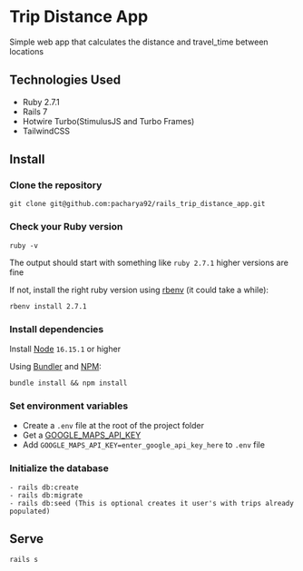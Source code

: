 # Trip Distance App

Simple web app that calculates the distance and travel_time between locations

## Technologies Used
- Ruby 2.7.1
- Rails 7 
- Hotwire Turbo(StimulusJS and Turbo Frames)
- TailwindCSS 

## Install

### Clone the repository

```shell
git clone git@github.com:pacharya92/rails_trip_distance_app.git
```

### Check your Ruby version

```shell
ruby -v
```

The output should start with something like `ruby 2.7.1` higher versions are fine 

If not, install the right ruby version using [rbenv](https://github.com/rbenv/rbenv) (it could take a while):

```shell
rbenv install 2.7.1
```

### Install dependencies

Install [Node](https://nodejs.org/en/) `16.15.1` or higher 

Using [Bundler](https://github.com/bundler/bundler) and [NPM](https://nodejs.org/en/):

```shell
bundle install && npm install
```

### Set environment variables
- Create a `.env` file at the root of the project folder
- Get a [GOOGLE_MAPS_API_KEY](https://developers.google.com/maps)
- Add `GOOGLE_MAPS_API_KEY=enter_google_api_key_here` to `.env` file

### Initialize the database

```shell
- rails db:create 
- rails db:migrate 
- rails db:seed (This is optional creates it user's with trips already populated)
```

## Serve

```shell
rails s
```

